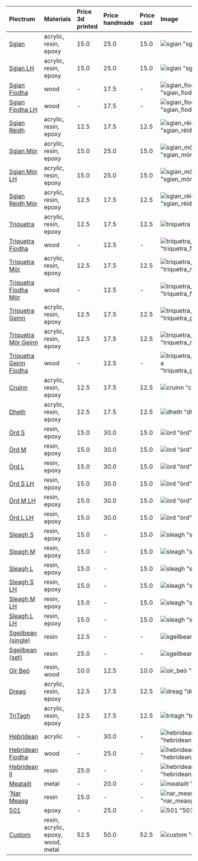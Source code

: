 | **Plectrum**                                              | **Materials**                      | **Price 3d printed**   | **Price handmade**   | **Price cast**   | **Image**                                                                                    |
|:----------------------------------------------------------|:-----------------------------------|:-----------------------|:---------------------|:-----------------|:---------------------------------------------------------------------------------------------|
| [Sgian](picks/sgian.md)                                   | acrylic, resin, epoxy              | 15.0                   | 25.0                 | 15.0             | ![sgian](../assets/img/sgian.jpg) "sgian"                                                    |
| [Sgian LH](picks/sgian_lh.md)                             | acrylic, resin, epoxy              | 15.0                   | 25.0                 | 15.0             | ![sgian](../assets/img/sgian.jpg) "sgian"                                                    |
| [Sgian Fiodha](picks/sgian_fiodha.md)                     | wood                               | -                      | 17.5                 | -                | ![sgian_fiodha](../assets/img/sgian_fiodha.jpg) "sgian_fiodha"                               |
| [Sgian Fiodha LH](picks/sgian_fiodha_lh.md)               | wood                               | -                      | 17.5                 | -                | ![sgian_fiodha](../assets/img/sgian_fiodha.jpg) "sgian_fiodha"                               |
| [Sgian Rèidh](picks/sgian_rèidh.md)                       | acrylic, resin, epoxy              | 12.5                   | 17.5                 | 12.5             | ![sgian_rèidh](../assets/img/sgian_rèidh.jpg) "sgian_rèidh"                                  |
| [Sgian Mòr](picks/sgian_mòr.md)                           | acrylic, resin, epoxy              | 15.0                   | 25.0                 | 15.0             | ![sgian_mòr](../assets/img/sgian_mòr.jpg) "sgian_mòr"                                        |
| [Sgian Mòr LH](picks/sgian_mòr_lh.md)                     | acrylic, resin, epoxy              | 15.0                   | 25.0                 | 15.0             | ![sgian_mòr](../assets/img/sgian_mòr.jpg) "sgian_mòr"                                        |
| [Sgian Rèidh Mòr](picks/sgian_rèidh_mòr.md)               | acrylic, resin, epoxy              | 12.5                   | 17.5                 | 12.5             | ![sgian_rèidh_mòr](../assets/img/sgian_rèidh_mòr.jpg) "sgian_rèidh_mòr"                      |
| [Triquetra](picks/triquetra.md)                           | acrylic, resin, epoxy              | 12.5                   | 17.5                 | 12.5             | ![triquetra](../assets/img/triquetra.jpg) "triquetra"                                        |
| [Triquetra Fiodha](picks/triquetra_fiodha.md)             | wood                               | -                      | 12.5                 | -                | ![triquetra_fiodha](../assets/img/triquetra_fiodha.jpg) "triquetra_fiodha"                   |
| [Triquetra Mòr](picks/triquetra_mòr.md)                   | acrylic, resin, epoxy              | 12.5                   | 17.5                 | 12.5             | ![triquetra_mòr](../assets/img/triquetra_mòr.jpg) "triquetra_mòr"                            |
| [Triquetra Fiodha Mòr](picks/triquetra_fiodha_mòr.md)     | wood                               | -                      | 12.5                 | -                | ![triquetra_fiodha_mòr](../assets/img/triquetra_fiodha_mòr.jpg) "triquetra_fiodha_mòr"       |
| [Triquetra Geinn](picks/triquetra_geinn.md)               | acrylic, resin, epoxy              | 12.5                   | 17.5                 | 12.5             | ![triquetra_geinn](../assets/img/triquetra_geinn.jpg) "triquetra_geinn"                      |
| [Triquetra Mòr Geinn](picks/triquetra_mòr_geinn.md)       | acrylic, resin, epoxy              | 12.5                   | 17.5                 | 12.5             | ![triquetra_mòr_geinn](../assets/img/triquetra_mòr_geinn.jpg) "triquetra_mòr_geinn"          |
| [Triquetra Geinn Fiodha](picks/triquetra_geinn_fiodha.md) | wood                               | -                      | 12.5                 | -                | ![triquetra_geinn_fiodha](../assets/img/triquetra_geinn_fiodha.jpg) "triquetra_geinn_fiodha" |
| [Cruinn](picks/cruinn.md)                                 | acrylic, resin, epoxy              | 12.5                   | 17.5                 | 12.5             | ![cruinn](../assets/img/cruinn.jpg) "cruinn"                                                 |
| [Dheth](picks/dheth.md)                                   | acrylic, resin, epoxy              | 12.5                   | 17.5                 | 12.5             | ![dheth](../assets/img/dheth.jpg) "dheth"                                                    |
| [Òrd S](picks/òrd_s.md)                                   | resin, epoxy                       | 15.0                   | 30.0                 | 15.0             | ![òrd](../assets/img/òrd.jpg) "òrd"                                                          |
| [Òrd M](picks/òrd_m.md)                                   | resin, epoxy                       | 15.0                   | 30.0                 | 15.0             | ![òrd](../assets/img/òrd.jpg) "òrd"                                                          |
| [Òrd L](picks/òrd_l.md)                                   | resin, epoxy                       | 15.0                   | 30.0                 | 15.0             | ![òrd](../assets/img/òrd.jpg) "òrd"                                                          |
| [Òrd S LH](picks/òrd_s_lh.md)                             | resin, epoxy                       | 15.0                   | 30.0                 | 15.0             | ![òrd](../assets/img/òrd.jpg) "òrd"                                                          |
| [Òrd M LH](picks/òrd_m_lh.md)                             | resin, epoxy                       | 15.0                   | 30.0                 | 15.0             | ![òrd](../assets/img/òrd.jpg) "òrd"                                                          |
| [Òrd L LH](picks/òrd_l_lh.md)                             | resin, epoxy                       | 15.0                   | 30.0                 | 15.0             | ![òrd](../assets/img/òrd.jpg) "òrd"                                                          |
| [Sleagh S](picks/sleagh_s.md)                             | resin, epoxy                       | 15.0                   | -                    | 15.0             | ![sleagh](../assets/img/sleagh.jpg) "sleagh"                                                 |
| [Sleagh M](picks/sleagh_m.md)                             | resin, epoxy                       | 15.0                   | -                    | 15.0             | ![sleagh](../assets/img/sleagh.jpg) "sleagh"                                                 |
| [Sleagh L](picks/sleagh_l.md)                             | resin, epoxy                       | 15.0                   | -                    | 15.0             | ![sleagh](../assets/img/sleagh.jpg) "sleagh"                                                 |
| [Sleagh S LH](picks/sleagh_s_lh.md)                       | resin, epoxy                       | 15.0                   | -                    | 15.0             | ![sleagh](../assets/img/sleagh.jpg) "sleagh"                                                 |
| [Sleagh M LH](picks/sleagh_m_lh.md)                       | resin, epoxy                       | 15.0                   | -                    | 15.0             | ![sleagh](../assets/img/sleagh.jpg) "sleagh"                                                 |
| [Sleagh L LH](picks/sleagh_l_lh.md)                       | resin, epoxy                       | 15.0                   | -                    | 15.0             | ![sleagh](../assets/img/sleagh.jpg) "sleagh"                                                 |
| [Sgeilbean (single)](picks/sgeilbean_(single).md)         | resin                              | 12.5                   | -                    | -                | ![sgeilbean](../assets/img/sgeilbean.jpg) "sgeilbean"                                        |
| [Sgeilbean (set)](picks/sgeilbean_(set).md)               | resin                              | 25.0                   | -                    | -                | ![sgeilbean](../assets/img/sgeilbean.jpg) "sgeilbean"                                        |
| [Oir Beò](picks/oir_beò.md)                               | resin, wood                        | 10.0                   | 12.5                 | 10.0             | ![oir_beò](../assets/img/oir_beò.jpg) "oir_beò"                                              |
| [Dreag](picks/dreag.md)                                   | acrylic, resin, epoxy              | 12.5                   | 17.5                 | 12.5             | ![dreag](../assets/img/dreag.jpg) "dreag"                                                    |
| [TriTagh](picks/tritagh.md)                               | acrylic, resin, epoxy              | 12.5                   | 17.5                 | 12.5             | ![tritagh](../assets/img/tritagh.jpg) "tritagh"                                              |
| [Hebridean](picks/hebridean.md)                           | acrylic                            | -                      | 30.0                 | -                | ![hebridean](../assets/img/hebridean.jpg) "hebridean"                                        |
| [Hebridean Fiodha](picks/hebridean_fiodha.md)             | wood                               | -                      | 25.0                 | -                | ![hebridean_fiodha](../assets/img/hebridean_fiodha.jpg) "hebridean_fiodha"                   |
| [Hebridean II](picks/hebridean_ii.md)                     | resin                              | 25.0                   | -                    | -                | ![hebridean_ii](../assets/img/hebridean_ii.jpg) "hebridean_ii"                               |
| [Meatailt](picks/meatailt.md)                             | metal                              | -                      | 20.0                 | -                | ![meatailt](../assets/img/meatailt.jpg) "meatailt"                                           |
| ['Nar Measg](picks/nar_measg.md)                          | resin                              | 15.0                   | -                    | -                | ![nar_measg](../assets/img/nar_measg.jpg) "nar_measg"                                        |
| [501](picks/501.md)                                       | epoxy                              | -                      | 25.0                 | -                | ![501](../assets/img/501.jpg) "501"                                                          |
| [Custom](picks/custom.md)                                 | resin, acrylic, epoxy, wood, metal | 52.5                   | 50.0                 | 52.5             | ![custom](../assets/img/custom.jpg) "custom"                                                 |